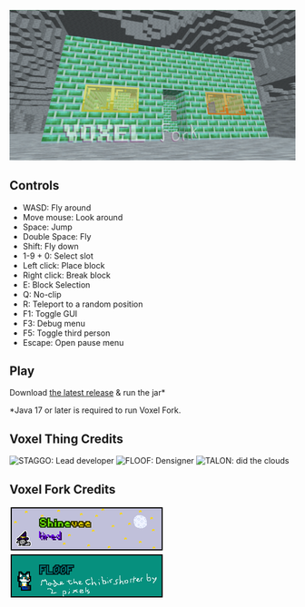 ![VOXEL FORK](doc/logo.png)

## Controls
- WASD: Fly around
- Move mouse: Look around
- Space: Jump
- Double Space: Fly
- Shift: Fly down
- 1-9 + 0: Select slot
- Left click: Place block
- Right click: Break block
- E: Block Selection
- Q: No-clip
- R: Teleport to a random position
- F1: Toggle GUI
- F3: Debug menu
- F5: Toggle third person
- Escape: Open pause menu

## Play
Download [the latest release](https://github.com/shinevee/VoxelFork/releases/latest) & run the jar*

*Java 17 or later is required to run Voxel Fork.

## Voxel Thing Credits
![STAGGO: Lead developer](doc/credits/staggo.png)
![FLOOF: Densigner](doc/credits/floof.png)
![TALON: did the clouds](doc/credits/talon.png)

## Voxel Fork Credits
![Shinevee: yeah](doc/fork-credits/shinevee.png)
![FLOOF: chibis now 2px shorter](doc/fork-credits/floof.png)
